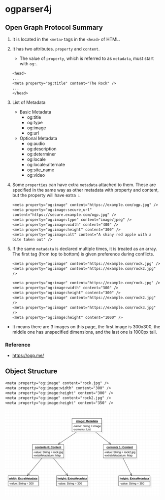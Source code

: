 # ogparser4j

## Open Graph Protocol Summary
1. It is located in the `<meta>` tags in the `<head>` of HTML.
2. It has two attributes. `property` and `content`.
    - The value of `property`, which is referred to as `metadata`, must start with `og:`.
    ```
    <head>
    ...
    <meta property="og:title" content="The Rock" />
    ...
    </head>
    ```

3. List of Metadata
    - Basic Metadata
        - og:title
        - og:type
        - og:image
        - og:url
    - Optional Metadata
        - og:audio
        - og:description
        - og:determiner
        - og:locale
        - og:locale:alternate
        - og:site_name
        - og:video

4. Some `properties` can have extra `metadata` attached to them. These are specified in the same way as other metadata with property and content, but the property will have extra `:`.
    ```
    <meta property="og:image" content="https://example.com/ogp.jpg" />
    <meta property="og:image:secure_url" content="https://secure.example.com/ogp.jpg" />
    <meta property="og:image:type" content="image/jpeg" />
    <meta property="og:image:width" content="400" />
    <meta property="og:image:height" content="300" />
    <meta property="og:image:alt" content="A shiny red apple with a bite taken out" />
    ```

5. If the same `metadata` is declared multiple times, it is treated as an array. The first tag (from top to bottom) is given preference during conflicts.
    ```
    <meta property="og:image" content="https://example.com/rock.jpg" />
    <meta property="og:image" content="https://example.com/rock2.jpg" />
    ```
    
    ```
    <meta property="og:image" content="https://example.com/rock.jpg" />
    <meta property="og:image:width" content="300" />
    <meta property="og:image:height" content="300" />
    <meta property="og:image" content="https://example.com/rock2.jpg" />
    <meta property="og:image" content="https://example.com/rock3.jpg" />
    <meta property="og:image:height" content="1000" />
    ```
- It means there are 3 images on this page, the first image is 300x300, the middle one has unspecified dimensions, and the last one is 1000px tall.

### Reference
- https://ogp.me/

## Object Structure
```
<meta property="og:image" content="rock.jpg" />
<meta property="og:image:width" content="300" />
<meta property="og:image:height" content="300" />
<meta property="og:image" content="rock2.jpg" />
<meta property="og:image:height" content="350" />
```

![object-diagram-0.1](./docs/diagram/object-diagram-0.1.png)
